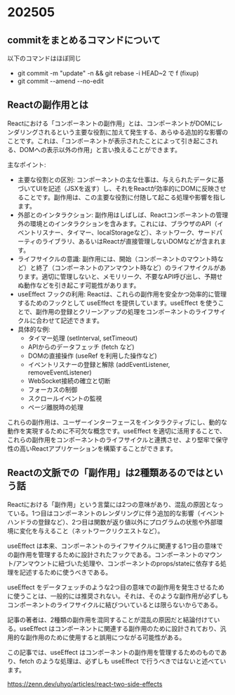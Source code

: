 # 202505
## commitをまとめるコマンドについて
以下のコマンドはほぼ同じ
- git commit -m "update" -n && git rebase -i HEAD~2 で f (fixup)
- git commit --amend --no-edit

## Reactの副作用とは

Reactにおける「コンポーネントの副作用」とは、コンポーネントがDOMにレンダリングされるという主要な役割に加えて発生する、あらゆる追加的な影響のことです。これは、「コンポーネントが表示されたことによって引き起こされる、DOMへの表示以外の作用」と言い換えることができます。

主なポイント:
- 主要な役割との区別: コンポーネントの主な仕事は、与えられたデータに基づいてUIを記述（JSXを返す）し、それをReactが効率的にDOMに反映させることです。副作用は、この主要な役割に付随して起こる処理や影響を指します。
- 外部とのインタラクション: 副作用はしばしば、Reactコンポーネントの管理外の環境とのインタラクションを含みます。これには、ブラウザのAPI（イベントリスナー、タイマー、localStorageなど）、ネットワーク、サードパーティのライブラリ、あるいはReactが直接管理しないDOMなどが含まれます。
- ライフサイクルの意識: 副作用には、開始（コンポーネントのマウント時など）と終了（コンポーネントのアンマウント時など）のライフサイクルがあります。適切に管理しないと、メモリリーク、不要なAPI呼び出し、予期せぬ動作などを引き起こす可能性があります。
- useEffect フックの利用: Reactは、これらの副作用を安全かつ効率的に管理するためのフックとして useEffect を提供しています。useEffect を使うことで、副作用の登録とクリーンアップの処理をコンポーネントのライフサイクルに合わせて記述できます。
- 具体的な例:
  - タイマー処理 (setInterval, setTimeout)
  - APIからのデータフェッチ (fetch など)
  - DOMの直接操作 (useRef を利用した操作など)
  - イベントリスナーの登録と解除 (addEventListener, removeEventListener)
  - WebSocket接続の確立と切断
  - フォーカスの制御
  - スクロールイベントの監視
  - ページ離脱時の処理

これらの副作用は、ユーザーインターフェースをインタラクティブにし、動的な動作を実現するために不可欠な概念です。useEffect を適切に活用することで、これらの副作用をコンポーネントのライフサイクルと連携させ、より堅牢で保守性の高いReactアプリケーションを構築することができます。

## Reactの文脈での「副作用」は2種類あるのではという話

Reactにおける「副作用」という言葉には2つの意味があり、混乱の原因となっている。1つ目はコンポーネントのレンダリングに伴う追加的な影響（イベントハンドラの登録など）、2つ目は関数が返り値以外にプログラムの状態や外部環境に変化を与えること（ネットワークリクエストなど）。

useEffect は本来、コンポーネントのライフサイクルに関連する1つ目の意味での副作用を管理するために設計されたフックである。コンポーネントのマウント/アンマウントに紐づいた処理や、コンポーネントのprops/stateに依存する処理を記述するために使うべきである。

useEffect をデータフェッチのような2つ目の意味での副作用を発生させるために使うことは、一般的には推奨されない。それは、そのような副作用が必ずしもコンポーネントのライフサイクルに結びついているとは限らないからである。

記事の著者は、2種類の副作用を混同することが混乱の原因だと結論付けている。useEffect はコンポーネントに関連する副作用のために設計されており、汎用的な副作用のために使用すると誤用につながる可能性がある。

この記事では、useEffect はコンポーネントの副作用を管理するためのものであり、fetch のような処理は、必ずしも useEffect で行うべきではないと述べています。

https://zenn.dev/uhyo/articles/react-two-side-effects
